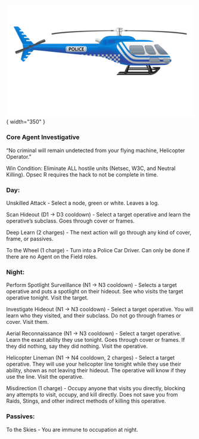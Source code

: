 ![helicopteroperator.png](Images/helicopteroperator.png){ width="350" }

### **Core Agent Investigative**

“No criminal will remain undetected from your flying machine, Helicopter Operator.”

Win Condition: Eliminate ALL hostile units (Netsec, W3C, and Neutral Killing). Opsec R requires the hack to not be complete in time.

### **Day:**

Unskilled Attack - Select a node, green or white. Leaves a log.

Scan Hideout (D1 -> D3 cooldown) - Select a target operative and learn the operative’s subclass. Goes through cover or frames.

Deep Learn (2 charges) - The next action will go through any kind of cover, frame, or passives.

To the Wheel (1 charge) - Turn into a Police Car Driver. Can only be done if there are no Agent on the Field roles.

### **Night:**

Perform Spotlight Surveillance (N1 -> N3 cooldown) - Selects a target operative and puts a spotlight on their hideout. See who visits the target operative tonight. Visit the target.

Investigate Hideout (N1 -> N3 cooldown) - Select a target operative. You will learn who they visited, and their subclass. Do not go through frames or cover. Visit them.

Aerial Reconnaissance (N1 -> N3 cooldown) - Select a target operative. Learn the exact ability they use tonight. Goes through cover or frames. If they did nothing, say they did nothing. Visit the operative.

Helicopter Lineman (N1 -> N4 cooldown, 2 charges) - Select a target operative. They will use your helicopter line tonight while they use their ability, shown as not leaving their hideout. The operative will know if they use the line. Visit the operative.

Misdirection (1 charge) - Occupy anyone that visits you directly, blocking any attempts to visit, occupy, and kill directly. Does not save you from Raids, Stings, and other indirect methods of killing this operative.

### **Passives:**

To the Skies - You are immune to occupation at night.